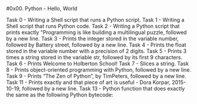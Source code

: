 #0x00. Python - Hello, World

Task 0 - Writing a Shell script that runs a Python script.
Task 1 - Writing a Shell script that runs Python code.
Task 2 - Writing a Python script that prints exactly "Programming is like building a multilingual puzzle, followed by a new line.
Task 3 - Prints the integer stored in the variable number, followed by Battery street, followed by a new line.
Task 4 - Prints the float stored in the variable number with a precision of 2 digits.
Task 5 - Prints 3 times a string stored in the variable str, followed by its first 9 characters.
Task 6 - Prints Welcome to Holberton School!
Task 7 - Slices a string.
Task 8 - Prints object-oriented programming with Python, followed by a new line.
Task 9 - Prints “The Zen of Python”, by TimPeters, followed by a new line.
Task 11 - Prints exactly and that piece of art is useful - Dora Korpar, 2015-10-19, followed by a new line.
Task 13 - Python function that does exactly the same as the following Python bytecode:
